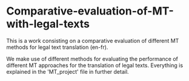 # Comparative-evaluation-of-MT-with-legal-texts
This is a work consisting on a comparative evaluation of different MT methods for legal text translation (en-fr).

We make use of different methods for evaluating the performance of different MT approaches for the translation of legal texts. Everything is explained in the 'MT_project' file in further detail.
